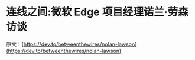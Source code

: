 # 连线之间:微软 Edge 项目经理诺兰·劳森访谈

原文：[https://dev.to/betweenthewires/nolan-lawson](https://dev.to/betweenthewires/nolan-lawson)